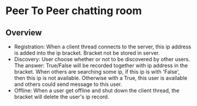 # Peer To Peer chatting room

## Overview
- Registration: When a client thread connects to the server, this ip address is added into the ip bracket. Bracket not be stored in server.
- Discovery: User choose whether or not to be discovered by other users. The answer: True/False will be recorded together with ip address in the bracket. When others are searching some ip, if this ip is with 'False', then this ip is not available. Otherwise with a True, this user is available and others could send message to this user.
- Offline: When a user get offline and shut down the client thread, the bracket will delete the user's ip record. 
